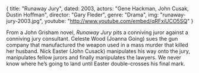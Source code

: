 {
  title: "Runaway Jury",
  dated: 2003,
  actors: "Gene Hackman, John Cusak, Dustin Hoffman",
  director: "Gary Fleder",
  genre: "Drama",
  img: "runaway-jury-2003.jpg",
  youtube: "http://www.youtube.com/embed/qRFxiUCO5SQ"
}

From a John Grisham novel, _Runaway Jury_ pits a conniving juror against a conniving jury consultant. Celeste Wood (Joanna Going) sues the gun company that manufactured the weapon used in a mass murder that killed her husband. Nick Easter (John Cusack) manipulates his way onto the jury, manipulates fellow jurors and finally manipulates the lawyers. We never know where he’s going to land until Easter double-crosses his final mark. 